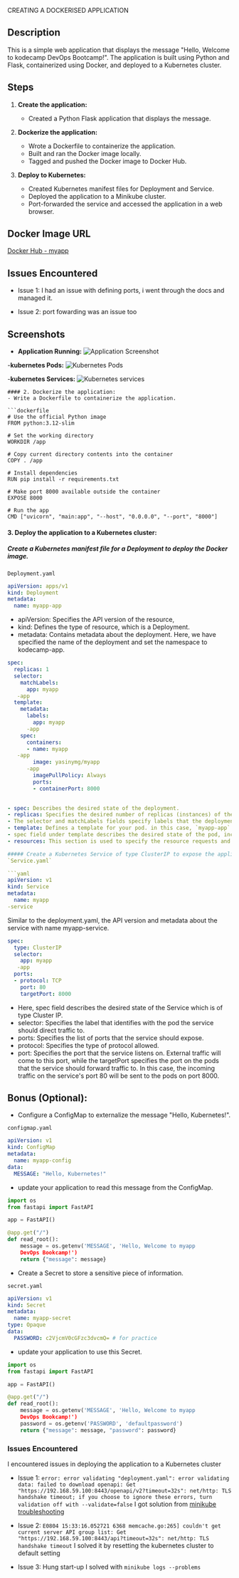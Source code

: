 
CREATING A DOCKERISED APPLICATION

## Description

This is a simple web application that displays the message "Hello, Welcome to kodecamp DevOps Bootcamp!". The application is built using Python and Flask, containerized using Docker, and deployed to a Kubernetes cluster.

## Steps

1. **Create the application:**
   - Created a Python Flask application that displays the message.

2. **Dockerize the application:**
   - Wrote a Dockerfile to containerize the application.
   - Built and ran the Docker image locally.
   - Tagged and pushed the Docker image to Docker Hub.

3. **Deploy to Kubernetes:**
   - Created Kubernetes manifest files for Deployment and Service.
   - Deployed the application to a Minikube cluster.
   - Port-forwarded the service and accessed the application in a web browser.

## Docker Image URL

[Docker Hub - myapp](https://hub.docker.com/r/yasinymg/myapp)

## Issues Encountered

- Issue 1: I had an issue with defining ports, i went through the docs and managed it.
  
- Issue 2: port fowarding was an issue too 
  

## Screenshots

- **Application Running:**
  ![Application Screenshot](screenshots/application-running.png)

-**kubernetes Pods:**
![Kubernetes Pods](screenshots/kubernetes-pods.png)

-**kubernetes Services:**
![Kubernetes services](screenshots/kubernetes-services.png)

```
#### 2. Dockerize the application:
- Write a Dockerfile to containerize the application.

```dockerfile
# Use the official Python image
FROM python:3.12-slim

# Set the working directory
WORKDIR /app

# Copy current directory contents into the container
COPY . /app

# Install dependencies
RUN pip install -r requirements.txt

# Make port 8000 available outside the container
EXPOSE 8000

# Run the app
CMD ["uvicorn", "main:app", "--host", "0.0.0.0", "--port", "8000"]
```



#### 3. Deploy the application to a Kubernetes cluster:
##### Create a Kubernetes manifest file for a Deployment to deploy the Docker image.

`Deployment.yaml`
```yaml
apiVersion: apps/v1
kind: Deployment
metadata:
  name: myapp-app
```
- apiVersion: Specifies the API version of the resource,
- kind: Defines the type of resource, which is a Deployment.
- metadata: Contains metadata about the deployment. Here, we have specified the name of the deployment and set the namespace to kodecamp-app.

```yaml
spec:
  replicas: 1
  selector:
    matchLabels:
      app: myapp
   -app
  template:
    metadata:
      labels:
        app: myapp
      -app
    spec:
      containers:
      - name: myapp
   -app
        image: yasinymg/myapp
      -app
        imagePullPolicy: Always
        ports:
        - containerPort: 8000
       

- spec: Describes the desired state of the deployment.
- replicas: Specifies the desired number of replicas (instances) of the application to run, which is 1 in this case.
- The selector and matchLabels fields specify labels that the deployment can identify the pods with.
- template: Defines a template for your pod. in this case, `myapp-app` is the label with which the pod should be identified.
- spec field under template describes the desired state of the pod, including the list of containers. In this case we have just one container, with the name `myapp-app`, and the image it should pull from my Docker Hub `gbedu/myapp-app`, and the port to which it is exposed. `imagePullPolicy` specifies the image pull policy. Here, I have used Always (always pull the latest image from the registry).
- resources: This section is used to specify the resource requests and limits for the containers in a pod. This helps Kubernetes manage resources efficiently and ensure that your application gets the resources it needs while preventing it from using too many resources. `Resource requests` are the `minimum` amount of resources that Kubernetes will allocate to the container. If the requested resources are not available, the pod will not be scheduled. `Resource limits` are the `maximum` amount of resources that the container can use. If the container tries to use more than the specified limits, Kubernetes will rescrict (throttle) it or, in the case of memory, potentially terminate the container.

##### Create a Kubernetes Service of type ClusterIP to expose the application.
`Service.yaml`

```yaml
apiVersion: v1
kind: Service
metadata:
  name: myapp
-service
```
Similar to the deployment.yaml, the API version and metadata about the service with name myapp-service.
```yaml
spec:
  type: ClusterIP
  selector:
    app: myapp
   -app
  ports:
  - protocol: TCP
    port: 80
    targetPort: 8000
  ```

- Here, spec field describes the desired state of the Service which is of type Cluster IP.
- selector: Specifies the label that identifies with the pod the service should direct traffic to.
- ports: Specifies the list of ports that the service should expose.
- protocol: Specifies the type of protocol allowed.
- port: Specifies the port that the service listens on. External traffic will come to this port, while the targetPort specifies the port on the pods that the service should forward traffic to. In this case, the incoming traffic on the service's port 80 will be sent to the pods on port 8000.



## Bonus (Optional):
- Configure a ConfigMap to externalize the message "Hello, Kubernetes!".

`configmap.yaml`
```yaml
apiVersion: v1
kind: ConfigMap
metadata:
  name: myapp-config
data:
  MESSAGE: "Hello, Kubernetes!"
  ```
- update your application to read this message from the ConfigMap.

```python
import os
from fastapi import FastAPI

app = FastAPI()

@app.get("/")
def read_root():
    message = os.getenv('MESSAGE', 'Hello, Welcome to myapp
    DevOps Bookcamp!')
    return {"message": message}
```

- Create a Secret to store a sensitive piece of information.

`secret.yaml`
```yaml
apiVersion: v1
kind: Secret
metadata:
  name: myapp-secret
type: Opaque
data:
  PASSWORD: c2VjcmV0cGFzc3dvcmQ= # for practice
```

- update your application to use this Secret.
```python
import os
from fastapi import FastAPI

app = FastAPI()

@app.get("/")
def read_root():
    message = os.getenv('MESSAGE', 'Hello, Welcome to myapp
    DevOps Bookcamp!')
    password = os.getenv('PASSWORD', 'defaultpassword')
    return {"message": message, "password": password}
```

### Issues Encountered
I encountered issues in deploying the application to a Kubernetes cluster 
- Issue 1: 
`error: error validating "deployment.yaml": error validating data: failed to download openapi: Get "https://192.168.59.100:8443/openapi/v2?timeout=32s": net/http: TLS handshake timeout; if you choose to ignore these errors, turn validation off with --validate=false`
I got solution from [minikube troubleshooting](https://minikube.sigs.k8s.io/docs/handbook/troubleshooting/)

- Issue 2:
 `E0804 15:33:16.052721 6368 memcache.go:265] couldn't get current server API group list: Get "https://192.168.59.100:8443/api?timeout=32s": net/http: TLS handshake timeout`
 I solved it by resetting the kubernetes cluster to default setting

- Issue 3: Hung start-up
I solved with `minikube logs --problems`


